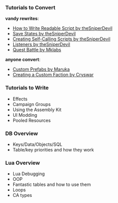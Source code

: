 ### Tutorials to Convert

**vandy rewrites**:
- [How to Write Readable Script by theSniperDevil](https://steamcommunity.com/sharedfiles/filedetails/?id=1218756773)
- [Save States by theSniperDevil](https://steamcommunity.com/sharedfiles/filedetails/?id=1312564661)
- [Creating Self-Calling Scripts by theSniperDevil](https://steamcommunity.com/sharedfiles/filedetails/?id=1312347007)
- [Listeners by theSniperDevil](https://steamcommunity.com/sharedfiles/filedetails/?id=1314628727)
- [Quest Battle by Mklabs](https://steamcommunity.com/workshop/filedetails/discussion/1556936886/1752358461546273776/)

**anyone convert**:
- [Custom Prefabs by Maruka](http://steamcommunity.com/sharedfiles/filedetails/?id=1201835399)
- [Creating a Custom Faction by Cryswar](https://steamcommunity.com/sharedfiles/filedetails/?id=1745518466)

### Tutorials to Write

- Effects
- Campaign Groups
- Using the Assembly Kit
- UI Modding
- Pooled Resources

### DB Overview

- Keys/Data/Objects/SQL
- Table/key priorities and how they work

### Lua Overview

- Lua Debugging
- OOP
- Fantastic tables and how to use them
- Loops
- CA types